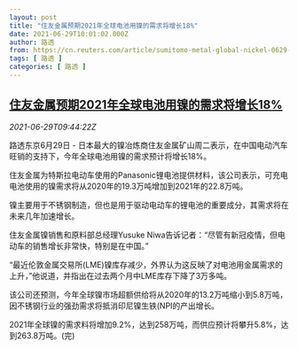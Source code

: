 ```yaml
---
layout: post
title: "住友金属预期2021年全球电池用镍的需求将增长18%"
date: 2021-06-29T10:01:02.000Z
author: 路透
from: https://cn.reuters.com/article/sumitomo-metal-global-nickel-0629-idCNKCS2E50ZJ
tags: [ 路透 ]
categories: [ 路透 ]
---
```

<!--1624960862000-->
[住友金属预期2021年全球电池用镍的需求将增长18%](https://cn.reuters.com/article/sumitomo-metal-global-nickel-0629-idCNKCS2E50ZJ)
------

<div>
<div><i>2021-06-29T09:44:22Z</i></div><p> 路透东京6月29日 - 日本最大的镍冶炼商住友金属矿山周二表示，在中国电动汽车旺销的支持下，今年全球电池用镍的需求预计将增长18%。</p><p>住友金属为特斯拉电动车使用的Panasonic锂电池提供材料，该公司表示，可充电电池使用的镍需求将从2020年的19.3万吨增加到2021年的22.8万吨。</p><p>镍主要用于不锈钢制造，但也是用于驱动电动车的锂电池的重要成分，其需求将在未来几年加速增长。</p><p>住友金属镍销售和原料部总经理Yusuke Niwa告诉记者：“尽管有新冠疫情，但电动车的销售增长非常快，特别是在中国。”</p><p>“最近伦敦金属交易所(LME)镍库存减少，外界认为这反映了对电池用金属需求的上升，”他说道，并指出在过去两个月中LME库存下降了3万多吨。</p><p>该公司还预测，今年全球镍市场超额供给将从2020年的13.2万吨缩小到5.8万吨，因不锈钢行业的强劲需求将抵消印尼镍生铁(NPI的产出增长。</p><p>2021年全球镍的需求料将增加9.2%，达到258万吨，而供应预计将攀升5.8%，达到263.8万吨。(完)</p>
</div>
